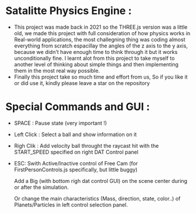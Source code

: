 
# Satalitte Physics Engine :
- This project was made back in 2021 so the THREE.js version was a little old, we made this project with full consideration of   how physics works in Real-world applications, the most challegning thing was coding almost everything from scratch espacillay the angles of the z axis to the y axis, because we didn't have enough time to think through it but it works unconditionally fine. I learnt alot from this project to take myself to another level of thinking about simple things and then implementing them in the most real way possible.
- Finally this project take so much time and effort from us, So if you like it or did use it, kindly please leave a star on the repository

# Special Commands and GUI : 
- SPACE : Pause state (very important !)
- Left Click : Select a ball and show information on it
- Righ Clik : Add velocity ball throught the raycast hit with the START_SPEED specified on right DAT Control panel
- ESC: Swith Active/Inactive control of Free Cam (for FirstPersonControls.js specifically, but little buggy)

    Add a Big  (with bottom righ dat control GUI) on the scene center during or after the simulation. 

    Or change the main characteristics (Mass, direction, state, color..) of Planets/Particles in left control selection panel. 




